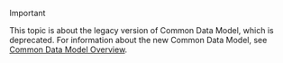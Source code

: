 > [!IMPORTANT]
> This topic is about the legacy version of Common Data Model, which is deprecated. For information about the new Common Data Model, see [Common Data Model Overview](/powerapps/common-data-model/overview).
